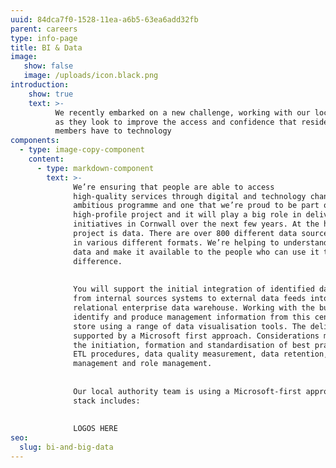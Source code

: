 ```yaml
---
uuid: 84dca7f0-1528-11ea-a6b5-63ea6add32fb
parent: careers
type: info-page
title: BI & Data
image:
   show: false
   image: /uploads/icon.black.png
introduction:
    show: true
    text: >-
          We recently embarked on a new challenge, working with our local authority
          as they look to improve the access and confidence that residents and
          members have to technology
components:
  - type: image-copy-component
    content:
      - type: markdown-component
        text: >-
              We’re ensuring that people are able to access
              high-quality services through digital and technology channels. It’s an
              ambitious programme and one that we’re proud to be part of.It’s a
              high-profile project and it will play a big role in delivering key
              initiatives in Cornwall over the next few years. At the heart of the
              project is data. There are over 800 different data sources coming through
              in various different formats. We’re helping to understand and organise the
              data and make it available to the people who can use it to make a
              difference.      
        
        
              You will support the initial integration of identified data sets ranging
              from internal sources systems to external data feeds into a cloud based
              relational enterprise data warehouse. Working with the business to
              identify and produce management information from this centralised data
              store using a range of data visualisation tools. The delivery is primarily
              supported by a Microsoft first approach. Considerations must be given to
              the initiation, formation and standardisation of best practices to support
              ETL procedures, data quality measurement, data retention, master data
              management and role management.
        
        
              Our local authority team is using a Microsoft-first approach and the tech
              stack includes:
        
        
              LOGOS HERE
seo:
  slug: bi-and-big-data
---
```


